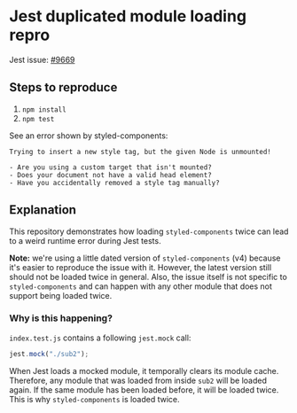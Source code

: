 # Jest duplicated module loading repro

Jest issue: [#9669](https://github.com/jestjs/jest/issues/9669)

## Steps to reproduce

1. `npm install`
2. `npm test`

See an error shown by styled-components:

```
Trying to insert a new style tag, but the given Node is unmounted!

- Are you using a custom target that isn't mounted?
- Does your document not have a valid head element?
- Have you accidentally removed a style tag manually?
```

## Explanation

This repository demonstrates how loading `styled-components` twice can lead to a weird runtime error during Jest tests. 

**Note:** we're using a little dated version of `styled-components` (v4) because it's easier to reproduce the issue with it. However, the latest version still should not be loaded twice in general. Also, the issue itself is not specific to `styled-components` and can happen with any other module that does not support being loaded twice.

### Why is this happening?

`index.test.js` contains a following `jest.mock` call:

```js
jest.mock("./sub2");
```

When Jest loads a mocked module, it temporally clears its module cache. Therefore, any module that was loaded from inside `sub2` will be loaded again. If the same module has been loaded before, it will be loaded twice. This is why `styled-components` is loaded twice.